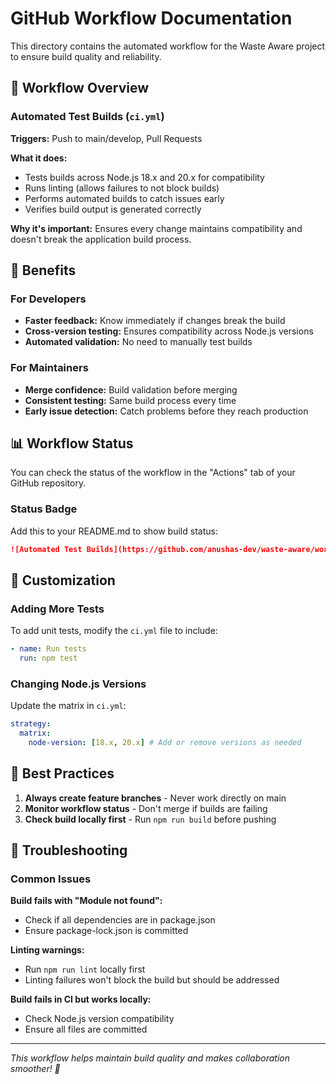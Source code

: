 # GitHub Workflow Documentation

This directory contains the automated workflow for the Waste Aware project to ensure build quality and reliability.

## 🔄 Workflow Overview

### Automated Test Builds (`ci.yml`)
**Triggers:** Push to main/develop, Pull Requests

**What it does:**
- Tests builds across Node.js 18.x and 20.x for compatibility
- Runs linting (allows failures to not block builds)
- Performs automated builds to catch issues early
- Verifies build output is generated correctly

**Why it's important:** Ensures every change maintains compatibility and doesn't break the application build process.

## 🚀 Benefits

### For Developers
- **Faster feedback:** Know immediately if changes break the build
- **Cross-version testing:** Ensures compatibility across Node.js versions
- **Automated validation:** No need to manually test builds

### For Maintainers
- **Merge confidence:** Build validation before merging
- **Consistent testing:** Same build process every time
- **Early issue detection:** Catch problems before they reach production

## 📊 Workflow Status

You can check the status of the workflow in the "Actions" tab of your GitHub repository.

### Status Badge
Add this to your README.md to show build status:

```markdown
![Automated Test Builds](https://github.com/anushas-dev/waste-aware/workflows/Automated%20Test%20Builds/badge.svg)
```

## 🔧 Customization

### Adding More Tests
To add unit tests, modify the `ci.yml` file to include:
```yaml
- name: Run tests
  run: npm test
```

### Changing Node.js Versions
Update the matrix in `ci.yml`:
```yaml
strategy:
  matrix:
    node-version: [18.x, 20.x] # Add or remove versions as needed
```

## 🎯 Best Practices

1. **Always create feature branches** - Never work directly on main
2. **Monitor workflow status** - Don't merge if builds are failing
3. **Check build locally first** - Run `npm run build` before pushing

## 🐛 Troubleshooting

### Common Issues

**Build fails with "Module not found":**
- Check if all dependencies are in package.json
- Ensure package-lock.json is committed

**Linting warnings:**
- Run `npm run lint` locally first
- Linting failures won't block the build but should be addressed

**Build fails in CI but works locally:**
- Check Node.js version compatibility
- Ensure all files are committed

---

*This workflow helps maintain build quality and makes collaboration smoother! 🎉*